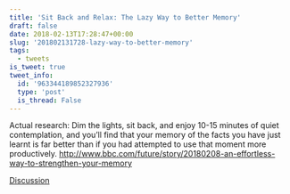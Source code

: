 ```yaml
---
title: 'Sit Back and Relax: The Lazy Way to Better Memory'
draft: false
date: 2018-02-13T17:28:47+00:00
slug: '201802131728-lazy-way-to-better-memory'
tags:
  - tweets
is_tweet: true
tweet_info:
  id: '963344189852327936'
  type: 'post'
  is_thread: False
---
```




Actual research: Dim the lights, sit back, and enjoy 10-15 minutes of quiet contemplation, and you’ll find that your memory of the facts you have just learnt is far better than if you had attempted to use that moment more productively. <http://www.bbc.com/future/story/20180208-an-effortless-way-to-strengthen-your-memory>

[Discussion](https://x.com/sytelus/status/963344189852327936)
